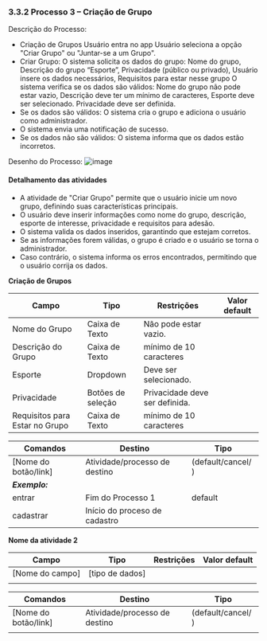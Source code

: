 ### 3.3.2 Processo 3 – Criação de Grupo

Descrição do Processo:

* Criação de Grupos Usuário entra no app Usuário seleciona a opção "Criar Grupo" ou "Juntar-se a um Grupo".
* Criar Grupo: O sistema solicita os dados do grupo: Nome do grupo, Descrição do grupo “Esporte”, Privacidade (público ou privado), Usuário insere os dados necessários, Requisitos para estar nesse grupo O sistema verifica se os dados são válidos: Nome do grupo não pode estar vazio, Descrição deve ter um mínimo de caracteres, Esporte deve ser selecionado. Privacidade deve ser definida. 
* Se os dados são válidos: O sistema cria o grupo e adiciona o usuário como administrador. 
* O sistema envia uma notificação de sucesso.
* Se os dados não são válidos: O sistema informa que os dados estão incorretos. 

Desenho do Processo:
![image](https://github.com/user-attachments/assets/f7dbd842-10e6-474e-b4dd-7a4449f0fcbb)

#### Detalhamento das atividades

* A atividade de "Criar Grupo" permite que o usuário inicie um novo grupo, definindo suas características principais. 
* O usuário deve inserir informações como nome do grupo, descrição, esporte de interesse, privacidade e requisitos para adesão. 
* O sistema valida os dados inseridos, garantindo que estejam corretos. 
* Se as informações forem válidas, o grupo é criado e o usuário se torna o administrador. 
* Caso contrário, o sistema informa os erros encontrados, permitindo que o usuário corrija os dados.

**Criação de Grupos**

| **Campo**       | **Tipo**         | **Restrições** | **Valor default** |
| ---             | ---              | ---            | ---               |
| Nome do Grupo           | Caixa de Texto   | Não pode estar vazio. |                |
| Descrição do Grupo           | Caixa de Texto   | mínimo de 10 caracteres |           |
| Esporte | Dropdown| Deve ser selecionado.| |
| Privacidade| Botões de seleção |Privacidade deve ser definida. | |
| Requisitos para Estar no Grupo| Caixa de Texto | mínimo de 10 caracteres| |

| **Comandos**         |  **Destino**                   | **Tipo** |
| ---                  | ---                            | ---               |
| [Nome do botão/link] | Atividade/processo de destino  | (default/cancel/  ) |
| ***Exemplo:***       |                                |                   |
| entrar               | Fim do Processo 1              | default           |
| cadastrar            | Início do proceso de cadastro  |                   |


**Nome da atividade 2**

| **Campo**       | **Tipo**         | **Restrições** | **Valor default** |
| ---             | ---              | ---            | ---               |
| [Nome do campo] | [tipo de dados]  |                |                   |
|                 |                  |                |                   |

| **Comandos**         |  **Destino**                   | **Tipo**          |
| ---                  | ---                            | ---               |
| [Nome do botão/link] | Atividade/processo de destino  | (default/cancel/  ) |
|                      |                                |                   |
